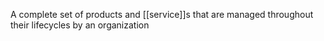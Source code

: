 A complete set of products and [[service]]s that are managed throughout their lifecycles by an organization